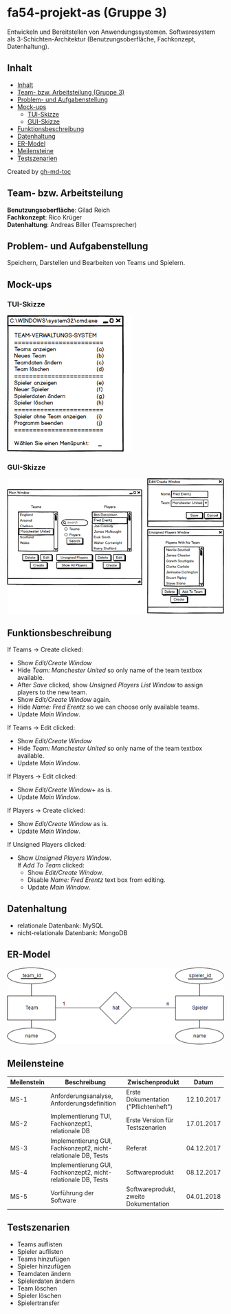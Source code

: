 # fa54-projekt-as (Gruppe 3)

Entwickeln und Bereitstellen von Anwendungssystemen. Softwaresystem als 3-Schichten-Architektur (Benutzungsoberfläche, Fachkonzept, Datenhaltung).

## Inhalt

* [Inhalt](#inhalt)
* [Team\- bzw\. Arbeitsteilung (Gruppe 3)](#team--bzw-arbeitsteilung-gruppe-3)
* [Problem\- und Aufgabenstellung](#problem--und-aufgabenstellung)
* [Mock\-ups](#mock-ups)
  * [TUI\-Skizze](#tui-skizze)
  * [GUI\-Skizze](#gui-skizze)
* [Funktionsbeschreibung](#funktionsbeschreibung)
* [Datenhaltung](#datenhaltung)
* [ER\-Model](#er-model)
* [Meilensteine](#meilensteine)
* [Testszenarien](#testszenarien)


Created by [gh-md-toc](https://github.com/ekalinin/github-markdown-toc.go)

## Team- bzw. Arbeitsteilung

**Benutzungsoberfläche**: Gilad Reich  
**Fachkonzept**: Rico Krüger  
**Datenhaltung**: Andreas Biller (Teamsprecher)  

## Problem- und Aufgabenstellung

Speichern, Darstellen und Bearbeiten von Teams und Spielern.

## Mock-ups

### TUI-Skizze

![Text User Interface](/pictures/TUI_Mockup.png)

### GUI-Skizze

![Text User Interface](/pictures/GUI_Mockup.png)

## Funktionsbeschreibung

If Teams -> Create clicked:  
- Show *Edit/Create Window*  
- Hide *Team: Manchester United* so only name of the team textbox available.  
- After *Save* clicked, show *Unsigned Players List Window* to assign players to the new team.  
- Show *Edit/Create Window* again.  
- Hide *Name: Fred Erentz* so we can choose only available teams.  
- Update *Main Window*.  

If Teams -> Edit clicked:  
- Show *Edit/Create Window*  
- Hide *Team: Manchester United* so only name of the team textbox available.  
- Update *Main Window*.  

If Players -> Edit clicked:  
- Show *Edit/Create Window*+ as is.  
- Update *Main Window*.  

If Players -> Create clicked:  
- Show *Edit/Create Window* as is.  
- Update *Main Window*.  

If Unsigned Players clicked:  
- Show *Unsigned Players Window*.  
  If *Add To Team* clicked:  
  - Show *Edit/Create Window*.  
  - Disable *Name: Fred Erentz* text box from editing.  
  - Update *Main Window*.  

## Datenhaltung

- relationale Datenbank: MySQL
- nicht-relationale Datenbank: MongoDB

## ER-Model

![Entity Relationship Model](/pictures/ER_Model.png)

## Meilensteine

**Meilenstein** | **Beschreibung** | **Zwischenprodukt** | **Datum**
--- | --- | --- | --- 
MS-1 | Anforderungsanalyse, Anforderungsdefinition | Erste Dokumentation ("Pflichtenheft") | 12.10.2017
MS-2 | Implementierung TUI, Fachkonzept1, relationale DB | Erste Version für Testszenarien | 17.01.2017
MS-3 | Implementierung GUI, Fachkonzept2, nicht-relationale DB, Tests | Referat | 04.12.2017
MS-4 | Implementierung GUI, Fachkonzept2, nicht-relationale DB, Tests | Softwareprodukt | 08.12.2017
MS-5 | Vorführung der Software | Softwareprodukt, zweite Dokumentation | 04.01.2018

## Testszenarien

- Teams auflisten
- Spieler auflisten
- Teams hinzufügen
- Spieler hinzufügen
- Teamdaten ändern
- Spielerdaten ändern
- Team löschen
- Spieler löschen
- Spielertransfer

